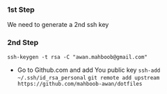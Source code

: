 ### 1st Step

We need to generate a 2nd ssh key

### 2nd Step

```ssh-keygen -t rsa -C "awan.mahboob@gmail.com"```

* Go to Github.com and add You public key
```ssh-add ~/.ssh/id_rsa_personal```
```git remote add upstream https://github.com/mahboob-awan/dotfiles```


